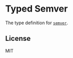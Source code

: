 # Typed Semver

The type definition for [`semver`](https://github.com/npm/node-semver).

## License

MIT
